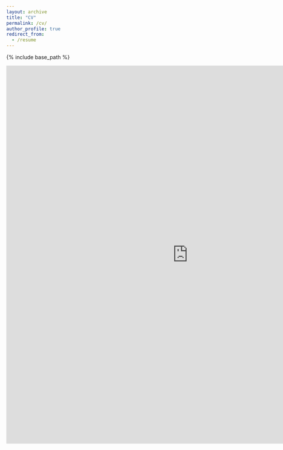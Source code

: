 ```yaml
---
layout: archive
title: "CV"
permalink: /cv/
author_profile: true
redirect_from:
  - /resume
---
```


{% include base_path %}

<iframe src="http://docs.google.com/viewer?url=http://smithtp.github.io/TomSmith_2021_website.pdf&embedded=true" height="1000" width = "1000" style = "max-width:100vw" frameborder="0"></iframe>
